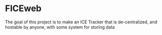 # FICEweb
The goal of this project is to make an ICE Tracker that is de-centralized, and hostable by anyone, with some system for storing data
